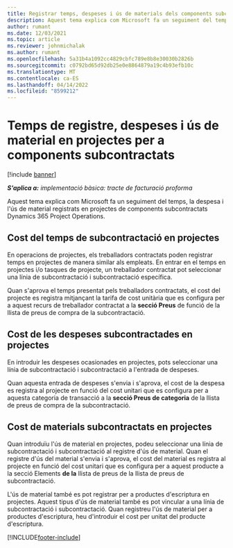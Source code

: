 ```yaml
---
title: Registrar temps, despeses i ús de materials dels components subcontractats
description: Aquest tema explica com Microsoft fa un seguiment del temps, la despesa i l'ús de material registrats en projectes de components subcontractats Dynamics 365 Project Operations.
author: rumant
ms.date: 12/03/2021
ms.topic: article
ms.reviewer: johnmichalak
ms.author: rumant
ms.openlocfilehash: 5a31b4a1092cc4829cbfc789e8b8e30030b2826b
ms.sourcegitcommit: c0792bd65d92db25e0e8864879a19c4b93efb10c
ms.translationtype: MT
ms.contentlocale: ca-ES
ms.lasthandoff: 04/14/2022
ms.locfileid: "8599212"
---
```

# <a name="recording-time-expenses-and-material-usage-on-projects-for-subcontracted-components"></a>Temps de registre, despeses i ús de material en projectes per a components subcontractats

[!include [banner](../../includes/dataverse-preview.md)]

_**S'aplica a:** implementació bàsica: tracte de facturació proforma_

Aquest tema explica com Microsoft fa un seguiment del temps, la despesa i l'ús de material registrats en projectes de components subcontractats Dynamics 365 Project Operations.

## <a name="costing-for-subcontractor-time-on-projects"></a>Cost del temps de subcontractació en projectes
En operacions de projectes, els treballadors contractats poden registrar temps en projectes de manera similar als empleats. En entrar en el temps en projectes i/o tasques de projecte, un treballador contractat pot seleccionar una línia de subcontractació i subcontractació específica.

Quan s'aprova el temps presentat pels treballadors contractats, el cost del projecte es registra mitjançant la tarifa de cost unitària que es configura per a aquest recurs de treballador contractat a la **secció Preus** de funció de la llista de preus de compra de la subcontractació.

## <a name="costing-for-subcontracted-expenses-on-projects"></a>Cost de les despeses subcontractades en projectes
En introduir les despeses ocasionades en projectes, pots seleccionar una línia de subcontractació i subcontractació a l'entrada de despeses. 

Quan aquesta entrada de despeses s'envia i s'aprova, el cost de la despesa es registra al projecte en funció del cost unitari que es configura per a aquesta categoria de transacció a la **secció Preus de categoria** de la llista de preus de compra de la subcontractació.

## <a name="costing-for-subcontracted-materials-on-projects"></a>Cost de materials subcontractats en projectes
Quan introduïu l'ús de material en projectes, podeu seleccionar una línia de subcontractació i subcontractació al registre d'ús de material. Quan el registre d'ús del material s'envia i s'aprova, el cost del material es registra al projecte en funció del cost unitari que es configura per a aquest producte a la secció Elements **de la** llista de preus de la llista de preus de subcontractació.

L'ús de material també es pot registrar per a productes d'escriptura en projectes. Aquest tipus d'ús de material també es pot vincular a una línia de subcontractació i subcontractació. Quan registreu l'ús de material per a productes d'escriptura, heu d'introduir el cost per unitat del producte d'escriptura. 


[!INCLUDE[footer-include](../../includes/footer-banner.md)]
